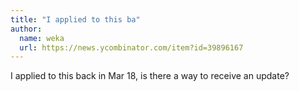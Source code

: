 ```yaml
---
title: "I applied to this ba"
author:
  name: weka
  url: https://news.ycombinator.com/item?id=39896167
---
```

I applied to this back in Mar 18, is there a way to receive an update?
